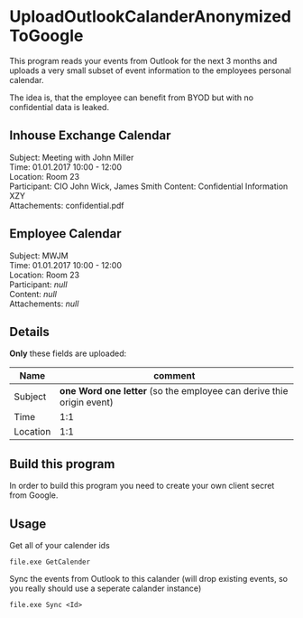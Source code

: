 # UploadOutlookCalanderAnonymizedToGoogle

This program reads your events from Outlook for the next 3 months and uploads a very small subset of event information to the employees personal calendar.

The idea is, that the employee can benefit from BYOD but with no confidential data is leaked.

## Inhouse Exchange Calendar

Subject: Meeting with John Miller  
Time: 01.01.2017 10:00 - 12:00  
Location: Room 23  
Participant: CIO John Wick, James Smith
Content: Confidential Information XZY  
Attachements: confidential.pdf  

## Employee Calendar

Subject: MWJM  
Time: 01.01.2017 10:00 - 12:00  
Location: Room 23  
Participant: *null*  
Content: *null*  
Attachements: *null*  

## Details

**Only** these fields are uploaded:

| Name     | comment             |
|-|-|
| Subject  | **one Word one letter** (so the employee can derive thie origin event)|
| Time     | 1:1                 |
| Location | 1:1                 |

## Build this program

In order to build this program you need to create your own client secret from Google.

## Usage

Get all of your calender ids

`file.exe GetCalender`

Sync the events from Outlook to this calander (will drop existing events, so you really should use a seperate calander instance)

`file.exe Sync <Id>`
